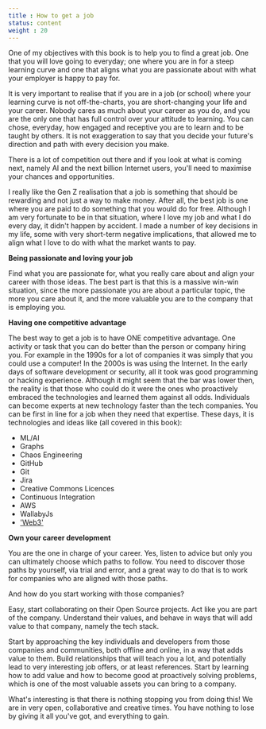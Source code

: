 ```yaml
---
title : How to get a job
status: content
weight : 20
---
```


One of my objectives with this book is to help you to find a great job. One that you will love going to everyday; one where you are in for a steep learning curve and one that aligns what you are passionate about with what your employer is happy to pay for.

It is very important to realise that if you are in a job (or school) where your learning curve is not off-the-charts, you are short-changing your life and your career. Nobody cares as much about your career as you do, and you are the only one that has full control over your attitude to learning. You can chose, everyday, how engaged and receptive you are to learn and to be taught by others. It is not exaggeration to say that you decide your future's direction and path with every decision you make.

There is a lot of competition out there and if you look at what is coming next, namely AI and the next billion Internet users, you'll need to maximise your chances and opportunities.

I really like the Gen Z realisation that a job is something that should be rewarding and not just a way to make money. After all, the best job is one where you are paid to do something that you would do for free. Although I am very fortunate to be in that situation, where I love my job and what I do every day, it didn't happen by accident. I made a number of key decisions in my life, some with very short-term negative implications, that allowed me to align what I love to do with what the market wants to pay.

**Being passionate and loving your job**

Find what you are passionate for, what you really care about and align your career with those ideas. The best part is that this is a massive win-win situation, since the more passionate you are about a particular topic, the more you care about it, and the more valuable you are to the company that is employing you.

**Having one competitive advantage**

The best way to get a job is to have ONE competitive advantage. One activity or task that you can do better than the person or company hiring you. For example in the 1990s for a lot of companies it was simply that you could use a computer! In the 2000s is was using the Internet. In the early days of software development or security, all it took was good programming or hacking experience. Although it might seem that the bar was lower then, the reality is that those who could do it were the ones who proactively embraced the technologies and learned them against all odds. Individuals can become experts at new technology faster than the tech companies. You can be first in line for a job when they need that expertise. These days, it is technologies and ideas like (all covered in this book):

- ML/AI
- Graphs
- Chaos Engineering
- GitHub
- Git
- Jira
- Creative Commons Licences
- Continuous Integration
- AWS
- WallabyJs
- ['Web3'](https://lifeboat.com/ex/web.3.0)

**Own your career development**

You are the one in charge of your career. Yes, listen to advice but only you can ultimately choose which paths to follow. You need to discover those paths by yourself, via trial and error, and a great way to do that is to work for companies who are aligned with those paths.

And how do you start working with those companies?

Easy, start collaborating on their Open Source projects. Act like you are part of the company. Understand their values, and behave in ways that will add value to that company, namely the tech stack.

Start by approaching the key individuals and developers from those companies and communities, both offline and online, in a way that adds value to them. Build relationships that will teach you a lot, and potentially lead to very interesting job offers, or at least references. Start by learning how to add value and how to become good at proactively solving problems, which is one of the most valuable assets you can bring to a company.

What's interesting is that there is nothing stopping you from doing this! We are in very open, collaborative and creative times. You have nothing to lose by giving it all you've got, and everything to gain.
